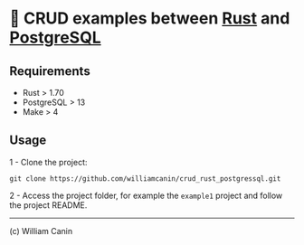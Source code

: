 # :crab: CRUD examples between [Rust](https://www.rust-lang.org/) and [PostgreSQL](https://www.postgresql.org/)


## Requirements

* Rust > 1.70
* PostgreSQL > 13
* Make > 4

## Usage

1 - Clone the project:

```
git clone https://github.com/williamcanin/crud_rust_postgressql.git
```

2 - Access the project folder, for example the `example1` project and follow the project README.

---
(c) William Canin
